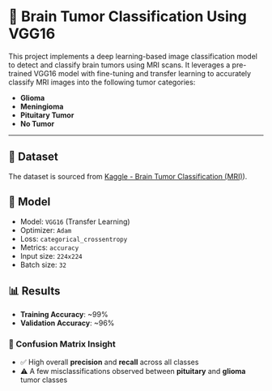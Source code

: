 # 🧠 Brain Tumor Classification Using VGG16

This project implements a deep learning-based image classification model to detect and classify brain tumors using MRI scans. It leverages a pre-trained VGG16 model with fine-tuning and transfer learning to accurately classify MRI images into the following tumor categories:

- **Glioma**
- **Meningioma**
- **Pituitary Tumor**
- **No Tumor**

---

## 📁 Dataset

The dataset is sourced from [Kaggle - Brain Tumor Classification (MRI)](https://www.kaggle.com/datasets/masoudnickparvar/brain-tumor-mri-dataset)).

## 🧪 Model

- Model: `VGG16` (Transfer Learning)
- Optimizer: `Adam`
- Loss: `categorical_crossentropy`
- Metrics: `accuracy`
- Input size: `224x224`
- Batch size: `32`

## 📊 Results

- **Training Accuracy**: ~99%
- **Validation Accuracy**: ~96%

### 🧮 Confusion Matrix Insight

- ✅ High overall **precision** and **recall** across all classes
- ⚠️ A few misclassifications observed between **pituitary** and **glioma** tumor classes


